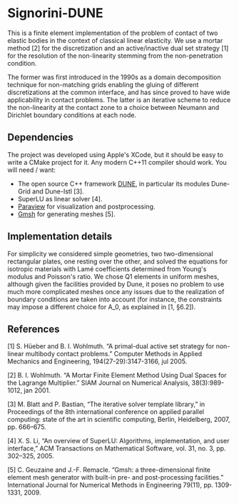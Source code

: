 # Signorini-DUNE

This is a finite element implementation of the problem of contact of two
elastic bodies in the context of classical linear elasticity. We use a
mortar method [2] for the discretization and an active/inactive dual set
strategy [1] for the resolution of the non-linearity stemming from the 
non-penetration condition.

The former was first introduced in the 1990s as a domain decomposition
technique for non-matching grids enabling the gluing of different
discretizations at the common interface, and has since proved 
to have wide applicability in contact problems. The latter is an iterative
scheme to reduce the non-linearity at the contact zone to a choice between
Neumann and Dirichlet boundary conditions at each node.


## Dependencies

The project was developed using Apple's XCode, but it should be easy
to write a CMake project for it. Any modern C++11 compiler should work.
You will need / want:

* The open source C++ framework [DUNE](https://www.dune-project.org/),
  in particular its modules Dune-Grid and Dune-Istl [3].
* SuperLU as linear solver [4].
* [Paraview](www.paraview.org) for visualization and postprocessing.
* [Gmsh](http://gmsh.info/) for generating meshes [5].

## Implementation details

For simplicity we considered simple geometries, two two-dimensional
rectangular plates, one resting over the other, and solved the equations
for isotropic materials with Lamé coefficients determined from Young's
modulus and Poisson's ratio. We chose Q1 elements in uniform meshes,
although given the facilities provided by Dune, it poses no problem to use
much more complicated meshes once any issues due to the realization of boundary
conditions are taken into account (for instance, the constraints may impose a
different choice for A\_0, as explained in [1, §6.2]).

## References

[1] S. Hüeber and B. I. Wohlmuth. “A primal-dual active set strategy for
    non-linear multibody contact problems.” Computer Methods in Applied
    Mechanics and Engineering, 194(27-29):3147-3166, jul 2005.

[2] B. I. Wohlmuth. “A Mortar Finite Element Method Using Dual Spaces for
    the Lagrange Multiplier.” SIAM Journal on Numerical Analysis,
    38(3):989-1012, jan 2001.

[3] M. Blatt and P. Bastian, “The iterative solver template library,”
    in Proceedings of the 8th international conference on applied parallel
    computing: state of the art in scientific computing, Berlin, Heidelberg,
    2007, pp. 666–675.

[4] X. S. Li, “An overview of SuperLU: Algorithms, implementation, and user
    interface,” ACM Transactions on Mathematical Software, vol. 31, no. 3,
    pp. 302–325, 2005.

[5] C. Geuzaine and J.-F. Remacle. “Gmsh: a three-dimensional finite element
    mesh generator with built-in pre- and post-processing facilities.”
    International Journal for Numerical Methods in Engineering 79(11),
    pp. 1309-1331, 2009.




